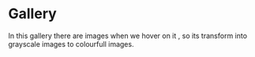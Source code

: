 # Gallery
In this gallery there are images when we hover on it , so its transform into grayscale images to colourfull images.

